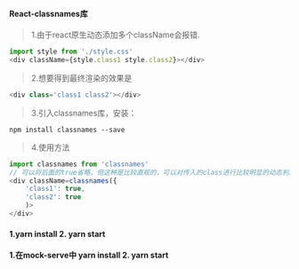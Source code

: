#### React-classnames库
> 1.由于react原生动态添加多个className会报错. 
```js
import style from './style.css'
<div className={style.class1 style.class2}></div>
```

> 2.想要得到最终渲染的效果是
```js
<div class='class1 class2'></div>
```

> 3.引入classnames库，安装： 

`npm install classnames --save`

> 4.使用方法
```js
import classnames from 'classnames'
// 可以将后面的true省略，但这种是比较直观的，可以对传入的class进行比较明显的动态判断
<div className=classnames({
    'class1': true,
    'class2': true
    )>
</div>
```

#### 1.yarn install 2. yarn start

#### 1.在mock-serve中 yarn install 2. yarn start